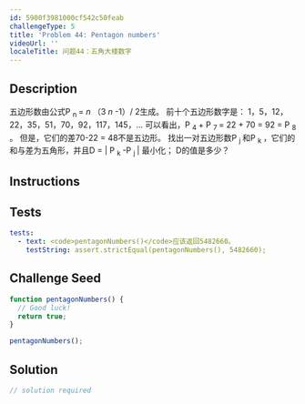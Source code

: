 ```yaml
---
id: 5900f3981000cf542c50feab
challengeType: 5
title: 'Problem 44: Pentagon numbers'
videoUrl: ''
localeTitle: 问题44：五角大楼数字
---
```


## Description
<section id="description">
五边形数由公式P <sub> n </sub> = <var> n </var>（3 <var> n </var> -1）/ 2生成。 前十个五边形数字是：
<span style ='display：block; text-align：center;'> 1，5，12，22，35，51，70，92，117，145，... </span>
可以看出，P <sub> 4 </sub> + P <sub> 7 </sub> = 22 + 70 = 92 = P <sub> 8 </sub>。 但是，它们的差70-22 = 48不是五边形。
找出一对五边形数P <sub> j </sub>和P <sub> k </sub>，它们的和与差为五角形，并且D = | P <sub> k </sub>-P <sub> j </sub> | 最小化； D的值是多少？
</section>

## Instructions
<section id="instructions">
</section>

## Tests
<section id='tests'>

```yml
tests:
  - text: <code>pentagonNumbers()</code>应该返回5482660。
    testString: assert.strictEqual(pentagonNumbers(), 5482660);

```

</section>

## Challenge Seed
<section id='challengeSeed'>

<div id='js-seed'>

```js
function pentagonNumbers() {
  // Good luck!
  return true;
}

pentagonNumbers();

```

</div>



</section>

## Solution
<section id='solution'>

```js
// solution required
```
</section>
